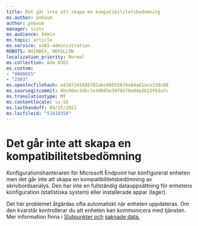 ```yaml
---
title: Det går inte att skapa en kompatibilitetsbedömning
ms.author: pebaum
author: pebaum
manager: scotv
ms.audience: Admin
ms.topic: article
ms.service: o365-administration
ROBOTS: NOINDEX, NOFOLLOW
localization_priority: Normal
ms.collection: Adm_O365
ms.custom:
- "9000655"
- "2503"
ms.openlocfilehash: a42872d1685782abc86b55674e84ad1ace338c88
ms.sourcegitcommit: 8bc60ec34bc1e40685e3976576e04a2623f63a7c
ms.translationtype: MT
ms.contentlocale: sv-SE
ms.lasthandoff: 04/15/2021
ms.locfileid: "51810358"
---
```

# <a name="cant-create-a-compatibility-assessment"></a>Det går inte att skapa en kompatibilitetsbedömning

Konfigurationshanteraren för Microsoft Endpoint har konfigurerat enheten men det går inte att skapa en kompatibilitetsbedömning av skrivbordsanalys. Den har inte en fullständig datauppsättning för enhetens konfiguration (statistiska system) eller installerade appar (lager).

Det här problemet åtgärdas ofta automatiskt när enheten uppdateras. Om den kvarstår kontrollerar du att enheten kan kommunicera med tjänsten. Mer information finns i [Slutpunkter och](https://docs.microsoft.com/configmgr/desktop-analytics/enable-data-sharing#endpoints) [saknade data.](https://docs.microsoft.com/configmgr/desktop-analytics/monitor-connection-health#missing-data)
